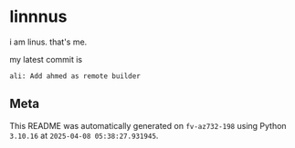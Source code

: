 # linnnus

i am linus. that's me.

my latest commit is

```
ali: Add ahmed as remote builder
```

## Meta

This README was automatically generated on `fv-az732-198` using Python
`3.10.16` at `2025-04-08 05:38:27.931945`.

